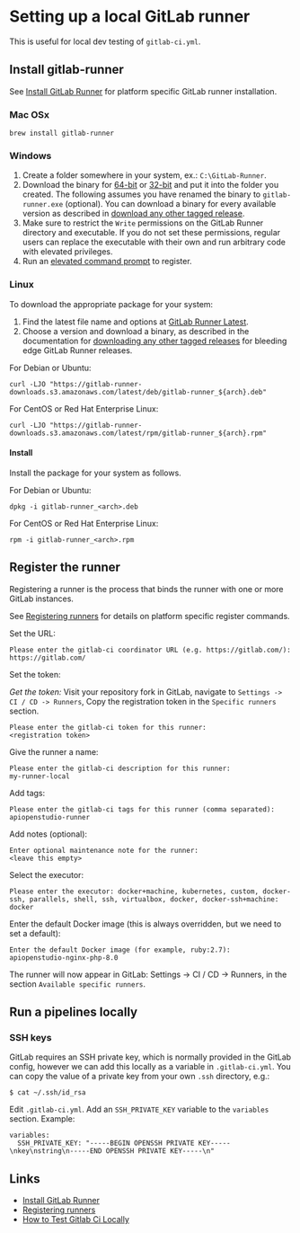 Setting up a local GitLab runner
================================

This is useful for local dev testing of `gitlab-ci.yml`.

Install gitlab-runner
---------------------

See [Install GitLab Runner][all_install] for platform specific GitLab runner
installation.

### Mac OSx

    brew install gitlab-runner

### Windows

1. Create a folder somewhere in your system, ex.: ```C:\GitLab-Runner```.
2. Download the binary for [64-bit][windows_64_bit] or [32-bit][windows_32_bit]
and put it into the folder you created. The following assumes you have renamed
the binary to ```gitlab-runner.exe``` (optional). You can download a binary for
every available version as described in
[download any other tagged release][windows_other_tagged_release].
3. Make sure to restrict the ```Write``` permissions on the GitLab Runner
directory and executable. If you do not set these permissions, regular users can
replace the executable with their own and run arbitrary code with elevated
privileges. 
4. Run an [elevated command prompt][windows_elevated_prompt] to register.

### Linux

To download the appropriate package for your system:

1. Find the latest file name and options at
[GitLab Runner Latest][linux_gitlab_runner_latest]. 
2. Choose a version and download a binary, as described in the documentation for
[downloading any other tagged releases][linux_other_tagged_release] for bleeding
edge GitLab Runner releases.

For Debian or Ubuntu:

    curl -LJO "https://gitlab-runner-downloads.s3.amazonaws.com/latest/deb/gitlab-runner_${arch}.deb"

For CentOS or Red Hat Enterprise Linux:

    curl -LJO "https://gitlab-runner-downloads.s3.amazonaws.com/latest/rpm/gitlab-runner_${arch}.rpm"

#### Install

Install the package for your system as follows.

For Debian or Ubuntu:

    dpkg -i gitlab-runner_<arch>.deb

For CentOS or Red Hat Enterprise Linux:

    rpm -i gitlab-runner_<arch>.rpm

Register the runner
-------------------

Registering a runner is the process that binds the runner with one or more
GitLab instances.

See [Registering runners][all_register] for details on platform specific
register commands.

Set the URL:

    Please enter the gitlab-ci coordinator URL (e.g. https://gitlab.com/):
    https://gitlab.com/

Set the token:

_Get the token:_ Visit your repository fork in GitLab, navigate to
`Settings -> CI / CD -> Runners`, Copy the registration token in the
`Specific runners` section.

    Please enter the gitlab-ci token for this runner:
    <registration token>

Give the runner a name:

    Please enter the gitlab-ci description for this runner:
    my-runner-local

Add tags:

    Please enter the gitlab-ci tags for this runner (comma separated):
    apiopenstudio-runner

Add notes (optional):

    Enter optional maintenance note for the runner:
    <leave this empty>

Select the executor:

    Please enter the executor: docker+machine, kubernetes, custom, docker-ssh, parallels, shell, ssh, virtualbox, docker, docker-ssh+machine:
    docker

Enter the default Docker image (this is always overridden, but we need to set a default):

    Enter the default Docker image (for example, ruby:2.7):
    apiopenstudio-nginx-php-8.0

The runner will now appear in GitLab: Settings -> CI / CD -> Runners, in the
section `Available specific runners`.

Run a pipelines locally
-----------------------

### SSH keys

GitLab requires an SSH private key, which is normally provided in the GitLab
config, however we can add this locally as a variable in `.gitlab-ci.yml`.
You can copy the value of a private key from your own `.ssh` directory, e.g.:

    $ cat ~/.ssh/id_rsa

Edit `.gitlab-ci.yml`. Add an `SSH_PRIVATE_KEY` variable to the `variables`
section. Example:

    variables:
      SSH_PRIVATE_KEY: "-----BEGIN OPENSSH PRIVATE KEY-----\nkey\nstring\n-----END OPENSSH PRIVATE KEY-----\n"

Links
-----

* [Install GitLab Runner][all_install]
* [Registering runners][all_register]
* [How to Test Gitlab Ci Locally][how_to_test_gitlab_locally]

[windows_64_bit]: https://gitlab-runner-downloads.s3.amazonaws.com/latest/binaries/gitlab-runner-windows-amd64.exe
[windows_32_bit]: https://gitlab-runner-downloads.s3.amazonaws.com/latest/binaries/gitlab-runner-windows-386.exe
[windows_other_tagged_release]: https://docs.gitlab.com/runner/install/bleeding-edge.html#download-any-other-tagged-release
[windows_elevated_prompt]: https://docs.microsoft.com/en-us/powershell/scripting/windows-powershell/starting-windows-powershell?view=powershell-7#with-administrative-privileges-run-as-administrator
[linux_gitlab_runner_latest]: https://gitlab-runner-downloads.s3.amazonaws.com/latest/index.html
[linux_other_tagged_release]: https://docs.gitlab.com/runner/install/bleeding-edge.html#download-any-other-tagged-release
[all_register]: https://docs.gitlab.com/runner/register/index.html
[all_install]: https://docs.gitlab.com/runner/install/
[how_to_test_gitlab_locally]: https://medium.com/@umutuluer/how-to-test-gitlab-ci-locally-f9e6cef4f054
